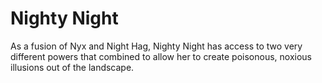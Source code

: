 # Nighty Night
As a fusion of Nyx and Night Hag, Nighty Night has access to two very different powers that combined to allow her to create poisonous, noxious illusions out of the landscape.
